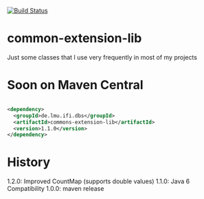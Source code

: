 [![Build Status](https://secure.travis-ci.org/locked-fg/common-extension-lib.png?branch=master)](https://travis-ci.org/locked-fg/common-extension-lib)

# common-extension-lib

Just some classes that I use very frequently in most of my projects

# Soon on Maven Central

```xml

<dependency>
  <groupId>de.lmu.ifi.dbs</groupId>
  <artifactId>commons-extension-lib</artifactId>
  <version>1.1.0</version>
</dependency>
```

# History

1.2.0: Improved CountMap (supports double values)
1.1.0: Java 6 Compatibility
1.0.0: maven release